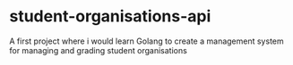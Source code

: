 # student-organisations-api
A first project where i would learn Golang to create a management system for managing and grading student organisations
